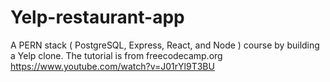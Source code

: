 # Yelp-restaurant-app
A PERN stack ( PostgreSQL, Express, React, and Node ) course by building a Yelp clone. 
The tutorial is from freecodecamp.org https://www.youtube.com/watch?v=J01rYl9T3BU

